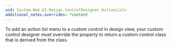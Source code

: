 ```yaml
---
uid: System.Web.UI.Design.ControlDesigner.ActionLists
additional_notes.overrides: *content
---
```


<p>To add an action list menu to a custom control in design view, your custom control designer must override the <xref href="System.Web.UI.Design.ControlDesigner.ActionLists"></xref> property to return a custom control class that is derived from the <xref href="System.ComponentModel.Design.DesignerActionList"></xref> class.</p>


